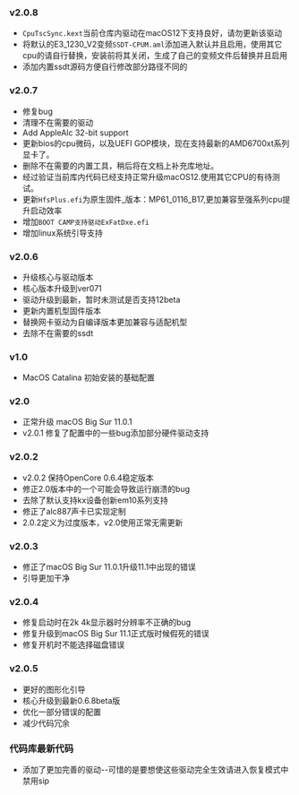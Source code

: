 ### v2.0.8 ###
- ```CpuTscSync.kext```当前仓库内驱动在macOS12下支持良好，请勿更新该驱动
- 将默认的E3_1230_V2变频```SSDT-CPUM.aml```添加进入默认并且启用，使用其它cpu的请自行替换，安装前将其关闭，生成了自己的变频文件后替换并且启用
- 添加内置ssdt源码方便自行修改部分路径不同的

### v2.0.7 ###
- 修复bug
- 清理不在需要的驱动
- Add AppleAlc 32-bit support
- 更新bios的cpu微码，以及UEFI GOP模块，现在支持最新的AMD6700xt系列显卡了。
- 删除不在需要的内置工具，稍后将在文档上补充库地址。
- 经过验证当前库内代码已经支持正常升级macOS12.使用其它CPU的有待测试。
- 更新```HfsPlus.efi```为原生固件_版本：MP61_0116_B17,更加兼容至强系列cpu提升启动效率
- 增加```BOOT CAMP支持驱动ExFatDxe.efi```
- 增加linux系统引导支持

### v2.0.6 ###
- 升级核心与驱动版本
- 核心版本升级到ver071
- 驱动升级到最新，暂时未测试是否支持12beta
- 更新内置机型固件版本
- 替换网卡驱动为自编译版本更加兼容与适配机型
- 去除不在需要的ssdt

### v1.0 ###
- MacOS Catalina 初始安装的基础配置

### v2.0 ###
- 正常升级 macOS Big Sur 11.0.1
- v2.0.1 修复了配置中的一些bug添加部分硬件驱动支持
### v2.0.2 ###
- v2.0.2 保持OpenCore 0.6.4稳定版本
- 修正2.0版本中的一个可能会导致运行崩溃的bug
- 去除了默认支持kx设备创新em10系列支持
- 修正了alc887声卡已实现定制
- 2.0.2定义为过度版本，v2.0使用正常无需更新
### v2.0.3 ###
- 修正了macOS Big Sur 11.0.1升级11.1中出现的错误
- 引导更加干净
### v2.0.4 ###
- 修复启动时在2k 4k显示器时分辨率不正确的bug
- 修复升级到macOS Big Sur 11.1正式版时候假死的错误
- 修复开机时不能选择磁盘错误
### v2.0.5 ###
- 更好的图形化引导
- 核心升级到最新0.6.8beta版
- 优化一部分错误的配置
- 减少代码冗余

### 代码库最新代码 ###
- 添加了更加完善的驱动--可惜的是要想使这些驱动完全生效请进入恢复模式中禁用sip
